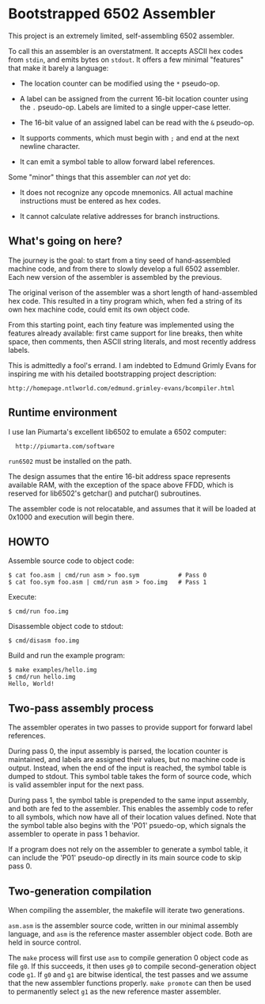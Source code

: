 # Bootstrapped 6502 Assembler

This project is an extremely limited, self-assembling 6502 assembler.

To call this an assembler is an overstatment. It accepts ASCII hex codes from
`stdin`, and emits bytes on `stdout`. It offers a few minimal "features" that make
it barely a language:

 - The location counter can be modified using the `*` pseudo-op.

 - A label can be assigned from the current 16-bit location counter using the `.`
   pseudo-op. Labels are limited to a single upper-case letter.

 - The 16-bit value of an assigned label can be read with the `&` pseudo-op.

 - It supports comments, which must begin with `;` and end at the next newline
   character.

 - It can emit a symbol table to allow forward label references.

Some "minor" things that this assembler can _not_ yet do:

 - It does not recognize any opcode mnemonics. All actual machine instructions
   must be entered as hex codes.

 - It cannot calculate relative addresses for branch instructions.

## What's going on here?

The journey is the goal: to start from a tiny seed of hand-assembled machine
code, and from there to slowly develop a full 6502 assembler. Each new version
of the assembler is assembled by the previous.

The original verison of the assembler was a short length of hand-assembled hex
code. This resulted in a tiny program which, when fed a string of its own hex
machine code, could emit its own object code.

From this starting point, each tiny feature was implemented using the features
already available: first came support for line breaks, then white space, then
comments, then ASCII string literals, and most recently address labels.

This is admittedly a fool's errand. I am indebted to Edmund Grimly Evans for
inspiring me with his detailed bootstrapping project description:

    http://homepage.ntlworld.com/edmund.grimley-evans/bcompiler.html

## Runtime environment

I use Ian Piumarta's excellent lib6502 to emulate a 6502 computer:

	  http://piumarta.com/software

`run6502` must be installed on the path.

The design assumes that the entire 16-bit address space represents available
RAM, with the exception of the space above FFDD, which is reserved for
lib6502's getchar() and putchar() subroutines.

The assembler code is not relocatable, and assumes that it will be loaded at
0x1000 and execution will begin there.

## HOWTO

Assemble source code to object code:

    $ cat foo.asm | cmd/run asm > foo.sym           # Pass 0
    $ cat foo.sym foo.asm | cmd/run asm > foo.img   # Pass 1

Execute:

    $ cmd/run foo.img

Disassemble object code to stdout:

    $ cmd/disasm foo.img

Build and run the example program:

    $ make examples/hello.img
    $ cmd/run hello.img
    Hello, World!

## Two-pass assembly process

The assembler operates in two passes to provide support for forward label
references.

During pass 0, the input assembly is parsed, the location counter is
maintained, and labels are assigned their values, but no machine code is
output. Instead, when the end of the input is reached, the symbol table is
dumped to stdout. This symbol table takes the form of source code, which is
valid assembler input for the next pass.

During pass 1, the symbol table is prepended to the same input assembly, and
both are fed to the assembler. This enables the assembly code to refer to all
symbols, which now have all of their location values defined. Note that the
symbol table also begins with the 'P01' psuedo-op, which signals the assembler
to operate in pass 1 behavior.

If a program does not rely on the assembler to generate a symbol table, it can
include the 'P01' pseudo-op directly in its main source code to skip pass 0.

## Two-generation compilation

When compiling the assembler, the makefile will iterate two generations.

`asm.asm` is the assembler source code, written in our minimal assembly
language, and `asm` is the reference master assembler object code. Both are held
in source control.

The `make` process will first use `asm` to compile generation 0 object code as
file `g0`. If this succeeds, it then uses `g0` to compile second-generation
object code `g1`. If `g0` and `g1` are bitwise identical, the test passes and
we assume that the new assembler functions properly. `make promote` can then be
used to permanently select `g1` as the new reference master assembler.

